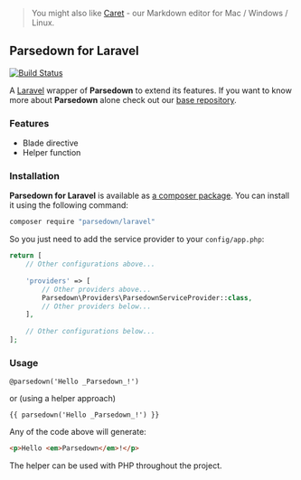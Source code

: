 > You might also like [Caret](https://caret.io?ref=parsedown) - our Markdown editor for Mac / Windows / Linux.

## Parsedown for Laravel

[![Build Status](https://travis-ci.org/parsedown/laravel.svg?branch=master)](https://travis-ci.org/parsedown/laravel)

A [Laravel](https://github.com/laravel/laravel) wrapper of **Parsedown** to extend its features. If you want to know more about **Parsedown** alone check out our [base repository](https://github.com/erusev/parsedown).

### Features

* Blade directive
* Helper function

### Installation

**Parsedown for Laravel** is available as [a composer package](https://packagist.org/packages/parsedown/laravel). You can install it using the following command:

``` bash
composer require "parsedown/laravel"
```

So you just need to add the service provider to your `config/app.php`:
``` php
return [
    // Other configurations above...
    
    'providers' => [
        // Other providers above...
        Parsedown\Providers\ParsedownServiceProvider::class,
        // Other providers below...
    ],
    
    // Other configurations below...
];
```

### Usage

``` blade
@parsedown('Hello _Parsedown_!')
```

or (using a helper approach)

``` blade
{{ parsedown('Hello _Parsedown_!') }}
```

Any of the code above will generate:

``` html
<p>Hello <em>Parsedown</em>!</p>
```

The helper can be used with PHP throughout the project.
